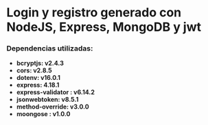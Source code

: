 # Login y registro generado con NodeJS, Express, MongoDB y jwt

### Dependencias utilizadas:
* **bcryptjs: v2.4.3**
* **cors:  v2.8.5**
* **dotenv: v16.0.1**
* **express: 4.18.1**
* **express-validator : v6.14.2**
* **jsonwebtoken:  v8.5.1**
* **method-override:  v3.0.0**
* **moongose : v1.0.0**

